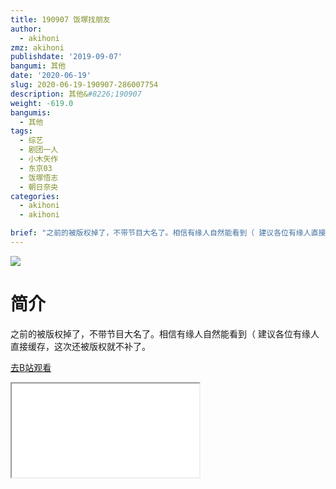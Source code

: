 ```yaml
---
title: 190907 饭塚找朋友
author:
  - akihoni
zmz: akihoni
publishdate: '2019-09-07'
bangumi: 其他
date: '2020-06-19'
slug: 2020-06-19-190907-286007754
description: 其他&#8226;190907
weight: -619.0
bangumis:
  - 其他
tags:
  - 综艺
  - 剧团一人
  - 小木矢作
  - 东京03
  - 饭塚悟志
  - 朝日奈央
categories:
  - akihoni
  - akihoni

brief: "之前的被版权掉了，不带节目大名了。相信有缘人自然能看到（ 建议各位有缘人直接缓存，这次还被版权就不补了。"
---
```

![](https://raw.githubusercontent.com/tcgriffith/owaraisite/master/static/tmpimg/56287779f6bccd24c73dd459c6db94ab80a72dee.jpg.480.jpg)
# 简介  
之前的被版权掉了，不带节目大名了。相信有缘人自然能看到（
建议各位有缘人直接缓存，这次还被版权就不补了。  

[去B站观看](https://www.bilibili.com/video/av286007754/)
<div class ="resp-container"><iframe class="testiframe" src="//player.bilibili.com/player.html?aid=286007754"", scrolling="no", allowfullscreen="true" > </iframe></div> 
